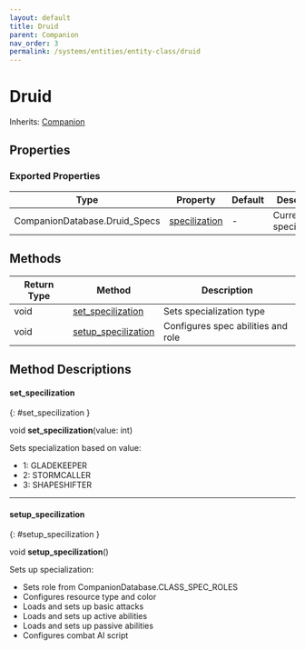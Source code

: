 ```yaml
---
layout: default
title: Druid
parent: Companion
nav_order: 3
permalink: /systems/entities/entity-class/druid
---
```


# Druid

Inherits: [Companion](../companion/)

## Properties

### Exported Properties

| Type | Property | Default | Description |
|------|----------|---------|-------------|
| CompanionDatabase.Druid_Specs | [specilization](#specilization) | - | Current druid specialization |

## Methods

| Return Type | Method | Description |
|------------|---------|-------------|
| void | [set_specilization](#set_specilization) | Sets specialization type |
| void | [setup_specilization](#setup_specilization) | Configures spec abilities and role |

## Method Descriptions 

#### set_specilization
{: #set_specilization }

void **set_specilization**(value: int)

Sets specialization based on value:
* 1: GLADEKEEPER
* 2: STORMCALLER
* 3: SHAPESHIFTER

---

#### setup_specilization
{: #setup_specilization }

void **setup_specilization**()

Sets up specialization:
* Sets role from CompanionDatabase.CLASS_SPEC_ROLES
* Configures resource type and color
* Loads and sets up basic attacks
* Loads and sets up active abilities
* Loads and sets up passive abilities
* Configures combat AI script